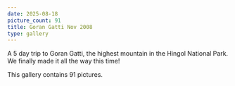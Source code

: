 ```yaml
---
date: 2025-08-18
picture_count: 91
title: Goran Gatti Nov 2008
type: gallery
---
```


A 5 day trip to Goran Gatti, the highest mountain in the Hingol National Park. We finally made it all the way this time!

This gallery contains 91 pictures.